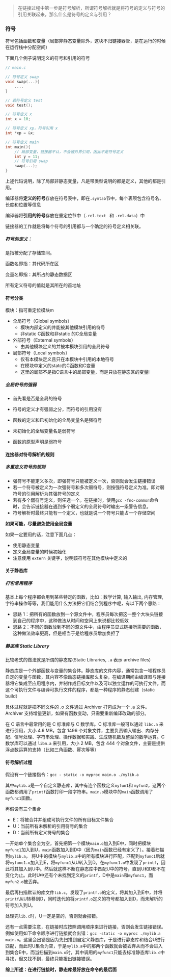 > 在链接过程中第一步是符号解析，所谓符号解析就是将符号的定义与符号的引用关联起来，那么什么是符号的定义与引用？

###  符号

符号包括函数和变量（局部非静态变量除外，这块不归链接器管，是在运行的时候在运行栈中分配空间）

下面几个例子说明定义的符号和引用的符号

```c
// main.c

// 符号定义 swap
void swap(...){ 
    ....
}

// 若符号定义 test
void test();

// 符号定义 x
int x = 10;

// 符号定义 xp，符号引用 x
int *xp = &x;

// 符号定义 main
int main(){
    // 局部变量，链接器不认，不会被外界引用，因此不是符号定义
    int y = 11;
    // 符号引用 swap
    swap(...);
}
```

上述代码说明，除了局部非静态变量，凡是带类型说明的都是定义，其他的都是引用。

编译器将**定义的符号**存放在符号表中，即在`.symtab`节中，每个表项包含符号名、长度和位置等信息

编译器将**引用的符号**存放在重定位节中（`.rel.text `  和 `.rel.data`）中

链接器的工作就是将每个符号的引用都与一个确定的符号定义相关联。

##### 符号的定义：

是指被分配了存储空间。

函数名即指：其代码所在区

变量名即指：其所占的静态数据区

所有定义符号的值就是其所在的首地址

#### 符号分类

模块：指可重定位模块m

- 全局符号（Global symbols）
  - 模块内部定义的并能被其他模块引用的符号
  - 非static C函数和非static 的C全局变量
- 外部符号（External symbols）
  - 由其他模块定义的并被本模块引用的全局符号
- 局部符号（Local symbols）
  - 仅有本模块定义且只在本模块中引用的本地符号
  - 在模块中定义的statc的C函数和C变量
  - 这里的局部不是指C语言中的局部变量，而是只放在静态区的变量l

##### 全局符号的强弱

- 首先看是否是全局的符号


- 符号的定义才有强弱之分，而符号的引用没有


- 函数的定义和已初始化的全局变量名是强符号
- 未初始化的全局变量名是弱符号
- 函数的原型声明是弱符号

#### 连接器对符号解析的规则

##### 多重定义符号的规则

- 强符号不能定义多次，即强符号只能被定义一次，否则就会发生链接错误
- 若一个符号被定义为一次强符号和多次弱符号，则按强符号定义为准。即对弱符号的引用解析为其强符号的定义
- 若有多个弱符号定义，则任选一个。在链接时，使用`gcc -fno-common`命令时，会告诉链接器在遇到多个弱定义的全局符号时输出一条警告信息。
- 符号解析时最终只能有一个定义，也就是说一个符号只能占一个存储空间

**如果可能，尽量避免使用全局变量**

如果一定要用的话，注意下面几点：

- 使用静态变量
- 定义全局变量的时候初始化
- 注意使用 `extern` 关键字，说明该符号在其他模块中定义的

#### 关于静态库

##### 打包常用程序

基本上每个程序都会用到某些特定的函数，比如：数学计算, 输入输出, 内存管理, 字符串操作等等，我们能用什么方法把它们结合到程序中呢，有以下两个思路：

- 思路 1：把所有的函数放到一个源文件中，程序员每次把这一整个大块头链接到自己的程序中，这种做法从时间和空间上来说都比较低效
- 思路 2：不同的函数放到不同的源文件中，由程序员显式链接所需要的函数，这种做法效率更高，但是相当于是给程序员增加负担了

##### 静态库 Static Library

比较老式的做法就是所谓的静态库(Static Libraries, `.a` 表示 archive files)

静态库是一个外部函数与变量的集合体。静态库的文件内容，通常包含一堆程序员自定的变量与函数，其内容不像动态链接库那么复杂，在编译期间由编译器与连接器将它集成至应用程序内，并制作成目标文件以及可以独立运作的可执行文件。而这个可执行文件与编译可执行文件的程序，都是一种程序的静态创建（static build）

具体过程就是把不同文件的 .o 文件通过 Archiver 打包成为一个 .a 文件。Archiver 支持增量更新，如果有函数变动，只需要重新编译改动的部分。

在 C 语言中最常用的是 C 标准库与 C 数学库。C 标准库一般可以通过 `libc.a` 来进行引用，大小 4.6 MB，包含 1496 个对象文件，主要负责输入输出、内存分配、信号处理、字符串处理、操作数据和实践、生成随机数及整型的数学运算。C 数学库可以通过 `libm.a` 来引用，大小 2 MB，包含 444 个对象文件，主要是提供浮点数运算的支持（比如三角函数、幂次等等）

#### 符号解析过程

假设有一个链接指令：`gcc - static -o myproc main.o ./mylib.a`

其中`mylib.a`是一个自定义静态库，其中有连个函数定义`myfun1`和 `myfun2`，这两个函数都调用了`printf`函数打印一段字符串。`main.o`模块中的`main`函数调用了`myfunc1`函数。

再假设有三个集合

- E：将被合并并组成可执行文件的所有目标文件集合
- U：当前所有未解析的引用符号的集合
- D：当前所有定义符号的集合

一开始单个集合全为空，首先把第一个模块`main.o`加入到E中，同时把模块`myfunc1`加入到U，`main`函数加入到D中（因为`main`函数已经有定义了）。接着扫描到`mylib.a`， 将U中的模块与`mylib.a`中的所有模块进行匹配，匹配到`myfunc1`后就将`myfunc1.o`加入到E，将`myfunc1`从U转入到D。在`myfunc1.o`中发现了`printf`，因此将其加入到U中。然后就这样不断在静态库中匹配U中的符号，直到U和D都不在变化为止。此时U中还有个未找到定义的`printf`，D中是`main`和`myfunc1`，而`myfun2.o`被丢弃。

最后再扫描默认的库文件`lib.c`，发现了`printf.o`的定义，将其加入到E中，并将`printf`从U转移到D，同时迭代的将`printf.o`定义的符号都加入到D，而未解析的符号加入到U。

处理完`lib.c`时，U一定是空的，否则就会报错。

还有一点需要注意，在链接时应按照调用顺序来进行链接，否则会发生链接错误。例如使用如下命令顺序进行链接就会出错：`gcc -static -o myproc ./mylib.a main.o`。这里会出错是因为先扫描到自定义静态库，于是进行静态库和结合U进行匹配，而此时U集合为空，于是`mylib.a`中的那两个函数就会被丢弃从而不会进入到集合E中，而当扫描到`main.o`时，其中调用的`myfunc1`只能去标准静态库`lib.c`中寻找，但又找不到，最终只能报出链接错误。

**综上所述：在进行链接时，静态库最好放在命令的最后面**

